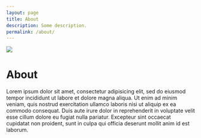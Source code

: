 ```yaml
---
layout: page
title: About
description: Some description.
permalink: /about/
---
```


<img class="img-rounded" src="/assets/img/uploads/Capture d’écran 2020-05-18 à 11.28.14 a.m..png" width="200">

# About

Lorem ipsum dolor sit amet, consectetur adipisicing elit, sed do eiusmod
tempor incididunt ut labore et dolore magna aliqua. Ut enim ad minim veniam,
quis nostrud exercitation ullamco laboris nisi ut aliquip ex ea commodo
consequat. Duis aute irure dolor in reprehenderit in voluptate velit esse
cillum dolore eu fugiat nulla pariatur. Excepteur sint occaecat cupidatat non
proident, sunt in culpa qui officia deserunt mollit anim id est laborum.

